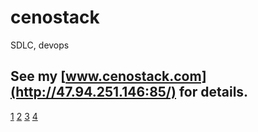 # cenostack
SDLC, devops

## See my [www.cenostack.com](http://47.94.251.146:85/) for details.

[1](http://47.94.251.146:85/assets/img/%E5%B1%8F%E5%B9%95%E5%BF%AB%E7%85%A7%202018-09-17%20%E4%B8%8B%E5%8D%8810.50.54.png)
[2](http://47.94.251.146:85/assets/img/%E5%B1%8F%E5%B9%95%E5%BF%AB%E7%85%A7%202018-09-17%20%E4%B8%8B%E5%8D%8810.51.23.png)
[3](http://47.94.251.146:85/assets/img/%E5%B1%8F%E5%B9%95%E5%BF%AB%E7%85%A7%202018-09-17%20%E4%B8%8B%E5%8D%8810.51.08.png)
[4](http://47.94.251.146:85/assets/img/%E5%B1%8F%E5%B9%95%E5%BF%AB%E7%85%A7%202018-09-17%20%E4%B8%8B%E5%8D%8810.51.38.png)
